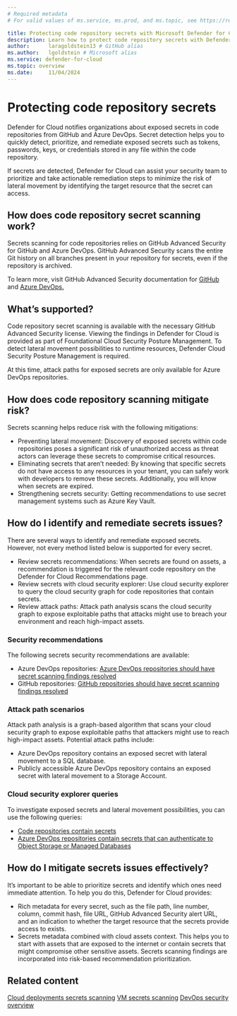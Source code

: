 ```yaml
---
# Required metadata
# For valid values of ms.service, ms.prod, and ms.topic, see https://review.learn.microsoft.com/en-us/help/platform/metadata-taxonomies?branch=main

title: Protecting code repository secrets with Microsoft Defender for Cloud
description: Learn how to protect code repository secrets with Defender for Cloud's secret detections.
author:      laragoldstein13 # GitHub alias
ms.author:   lgoldstein # Microsoft alias
ms.service: defender-for-cloud
ms.topic: overview
ms.date:     11/04/2024
---
```



# Protecting code repository secrets 

Defender for Cloud notifies organizations about exposed secrets in code repositories from GitHub and Azure DevOps. Secret detection helps you to quickly detect, prioritize, and remediate exposed secrets such as tokens, passwords, keys, or credentials stored in any file within the code repository. 

If secrets are detected, Defender for Cloud can assist your security team to prioritize and take actionable remediation steps to minimize the risk of lateral movement by identifying the target resource that the secret can access. 

## How does code repository secret scanning work?

Secrets scanning for code repositories relies on GitHub Advanced Security for GitHub and Azure DevOps. GitHub Advanced Security scans the entire Git history on all branches present in your repository for secrets, even if the repository is archived. 

To learn more, visit GitHub Advanced Security documentation for [GitHub](https://docs.github.com/en/enterprise-cloud@latest/code-security/secret-scanning/introduction/about-secret-scanning) and [Azure DevOps.](/azure/devops/repos/security/github-advanced-security-secret-scanning)  

## What’s supported?

Code repository secret scanning is available with the necessary GitHub Advanced Security license. Viewing the findings in Defender for Cloud is provided as part of Foundational Cloud Security Posture Management. To detect lateral movement possibilities to runtime resources, Defender Cloud Security Posture Management is required.  

At this time, attack paths for exposed secrets are only available for Azure DevOps repositories.  

## How does code repository scanning mitigate risk?

Secrets scanning helps reduce risk with the following mitigations: 
- Preventing lateral movement: Discovery of exposed secrets within code repositories poses a significant risk of unauthorized access as threat actors can leverage these secrets to compromise critical resources. 
- Eliminating secrets that aren’t needed: By knowing that specific secrets do not have access to any resources in your tenant, you can safely work with developers to remove these secrets. Additionally, you will know when secrets are expired. 
- Strengthening secrets security: Getting recommendations to use secret management systems such as Azure Key Vault. 

## How do I identify and remediate secrets issues?

There are several ways to identify and remediate exposed secrets. However, not every method listed below is supported for every secret. 
- Review secrets recommendations: When secrets are found on assets, a recommendation is triggered for the relevant code repository on the Defender for Cloud Recommendations page.  
- Review secrets with cloud security explorer: Use cloud security explorer to query the cloud security graph for code repositories that contain secrets.  
- Review attack paths: Attack path analysis scans the cloud security graph to expose exploitable paths that attacks might use to breach your environment and reach high-impact assets.  

### Security recommendations

The following secrets security recommendations are available: 

- Azure DevOps repositories: [Azure DevOps repositories should have secret scanning findings resolved](https://portal.azure.com/#view/Microsoft_Azure_Security/GenericRecommendationDetailsWithRulesBlade/assessmentKey/b5ef903f-8655-473b-9784-4f749eeb25c6) 
- GitHub repositories: [GitHub repositories should have secret scanning findings resolved](https://portal.azure.com/#view/Microsoft_Azure_Security/GenericRecommendationDetailsWithRulesBlade/assessmentKey/dd98425c-1407-40cc-8a2c-da5d0a2f80da) 

### Attack path scenarios

Attack path analysis is a graph-based algorithm that scans your cloud security graph to expose exploitable paths that attackers might use to reach high-impact assets. Potential attack paths include: 
- Azure DevOps repository contains an exposed secret with lateral movement to a SQL database. 
- Publicly accessible Azure DevOps repository contains an exposed secret with lateral movement to a Storage Account.  

### Cloud security explorer queries

To investigate exposed secrets and lateral movement possibilities, you can use the following queries:  

- [Code repositories contain secrets](https://portal.azure.com/#view/Microsoft_Azure_Security/SecurityGraph.ReactView/query/%7B%22type%22%3A%22securitygraphquery%22%2C%22version%22%3A2%2C%22properties%22%3A%7B%22source%22%3A%7B%22type%22%3A%22datasource%22%2C%22properties%22%3A%7B%22sources%22%3A%5B%7B%22type%22%3A%22family%22%2C%22properties%22%3A%7B%22source%22%3A%22code_repository%22%7D%7D%5D%2C%22conditions%22%3A%7B%22type%22%3A%22conditiongroup%22%2C%22properties%22%3A%7B%22operator%22%3A%22and%22%2C%22conditions%22%3A%5B%7B%22type%22%3A%22connection%22%2C%22properties%22%3A%7B%22name%22%3A%22contains%22%2C%22direction%22%3A%22outgoing%22%2C%22target%22%3A%7B%22type%22%3A%22datasource%22%2C%22properties%22%3A%7B%22sources%22%3A%5B%7B%22type%22%3A%22family%22%2C%22properties%22%3A%7B%22source%22%3A%22connection_string%22%7D%7D%2C%7B%22type%22%3A%22family%22%2C%22properties%22%3A%7B%22source%22%3A%22key%22%7D%7D%2C%7B%22type%22%3A%22family%22%2C%22properties%22%3A%7B%22source%22%3A%22sas_token%22%7D%7D%5D%7D%7D%7D%7D%5D%7D%7D%7D%7D%7D%7D) 
- [Azure DevOps repositories contain secrets that can authenticate to Object Storage or Managed Databases](https://portal.azure.com/#view/Microsoft_Azure_Security/SecurityGraph.ReactView/query/%7B%22type%22%3A%22securitygraphquery%22%2C%22version%22%3A2%2C%22properties%22%3A%7B%22source%22%3A%7B%22type%22%3A%22datasource%22%2C%22properties%22%3A%7B%22sources%22%3A%5B%7B%22type%22%3A%22entity%22%2C%22properties%22%3A%7B%22source%22%3A%22azuredevopsrepository%22%7D%7D%5D%2C%22conditions%22%3A%7B%22type%22%3A%22conditiongroup%22%2C%22properties%22%3A%7B%22operator%22%3A%22and%22%2C%22conditions%22%3A%5B%7B%22type%22%3A%22connection%22%2C%22properties%22%3A%7B%22name%22%3A%22contains%22%2C%22direction%22%3A%22outgoing%22%2C%22target%22%3A%7B%22type%22%3A%22datasource%22%2C%22properties%22%3A%7B%22sources%22%3A%5B%7B%22type%22%3A%22family%22%2C%22properties%22%3A%7B%22source%22%3A%22connection_string%22%7D%7D%2C%7B%22type%22%3A%22family%22%2C%22properties%22%3A%7B%22source%22%3A%22sas_token%22%7D%7D%5D%2C%22conditions%22%3A%7B%22type%22%3A%22conditiongroup%22%2C%22properties%22%3A%7B%22operator%22%3A%22and%22%2C%22conditions%22%3A%5B%7B%22type%22%3A%22connection%22%2C%22properties%22%3A%7B%22name%22%3A%22can%20authenticate%20to%22%2C%22direction%22%3A%22outgoing%22%2C%22target%22%3A%7B%22type%22%3A%22datasource%22%2C%22properties%22%3A%7B%22sources%22%3A%5B%7B%22type%22%3A%22family%22%2C%22properties%22%3A%7B%22source%22%3A%22managed_database%22%7D%7D%2C%7B%22type%22%3A%22family%22%2C%22properties%22%3A%7B%22source%22%3A%22object_storage%22%7D%7D%5D%7D%7D%7D%7D%5D%7D%7D%7D%7D%7D%7D%5D%7D%7D%7D%7D%7D%7D) 


## How do I mitigate secrets issues effectively?

It’s important to be able to prioritize secrets and identify which ones need immediate attention. To help you do this, Defender for Cloud provides: 

- Rich metadata for every secret, such as the file path, line number, column, commit hash, file URL, GitHub Advanced Security alert URL, and an indication to whether the target resource that the secrets provide access to exists. 
- Secrets metadata combined with cloud assets context. This helps you to start with assets that are exposed to the internet or contain secrets that might compromise other sensitive assets. Secrets scanning findings are incorporated into risk-based recommendation prioritization. 

## Related content
[Cloud deployments secrets scanning](secrets-scanning-cloud-deployment.md)
[VM secrets scanning](secrets-scanning-servers.md)
[DevOps security overview](defender-for-devops-introduction.md)
